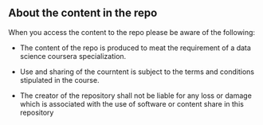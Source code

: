 ## About the content in the repo

When you access the content to the repo please be aware of the following:

* The content of the repo is produced to meat the requirement of a
  data science coursera specialization.

* Use and sharing of the courntent is subject to the terms and conditions 
  stipulated in the course.

* The creator of the repository shall not be liable for any loss or damage
  which is associated with the use of software or content share in this repository   
